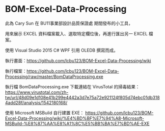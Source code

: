 # BOM-Excel-Data-Processing
此為 Cary Sun 在 BU11事業部設計品質保證處 期間發布的小工具，

用來展示 EXCEL 資料檔案載入、選取特定欄位後，再進行匯出另一 EXCEL 檔案。

使用 Visual Studio 2015 C# WPF 引用 OLEDB 撰寫而成。

執行畫面：https://github.com/lcbu123/BOM-Excel-Data-Processing/wiki

執行檔案：https://github.com/lcbu123/BOM-Excel-Data-Processing/raw/master/BomDataProcessing.exe

執行檔 BomDataProcessing.exe 下載連結在 VirusTotal 的掃毒結果：
https://www.virustotal.com/zh-tw/url/48d09e1d108e41b299e4442a3d7e75a72e921124f805d74ebc01db3184add28f/analysis/1542180168/

使用 Microsoft MSBuild 自行建置 EXE：
https://github.com/lcbu123/BOM-Excel-Data-Processing/wiki/%E4%BD%BF%E7%94%A8-Microsoft-MSBuild-%E8%87%AA%E8%A1%8C%E5%BB%BA%E7%BD%AE-EXE
